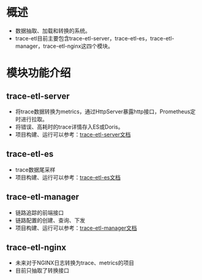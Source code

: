 # 概述
+ 数据抽取、加载和转换的系统。
+ trace-etl目前主要包含trace-etl-server，trace-etl-es，trace-etl-manager，trace-etl-nginx这四个模块。

# 模块功能介绍

## trace-etl-server

+ 将trace数据转换为metrics，通过HttpServer暴露http接口，Prometheus定时进行拉取。
+ 将错误、高耗时的trace详情存入ES或Doris。
+ 项目构建、运行可以参考：[trace-etl-server文档](trace-etl-server/README_CN.md)

## trace-etl-es

+ trace数据尾采样
+ 项目构建、运行可以参考：[trace-etl-es文档](trace-etl-es/README_CN.md)

## trace-etl-manager

+ 链路追踪的前端接口
+ 链路配置的创建、查询、下发
+ 项目构建、运行可以参考：[trace-etl-manager文档](trace-etl-manager/README_CN.md)

## trace-etl-nginx

+ 未来对于NGINX日志转换为trace、metrics的项目
+ 目前只抽取了转换接口